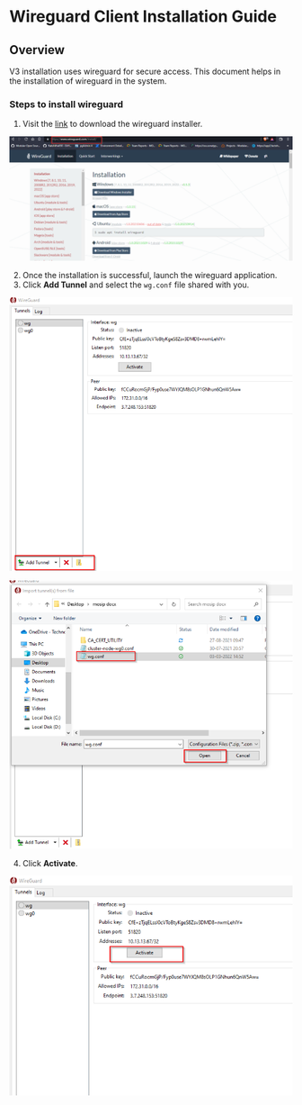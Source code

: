 # Wireguard Client Installation Guide

## Overview
V3 installation uses wireguard for secure access. This document helps in the installation of wireguard in the system.

### Steps to install wireguard
1. Visit the [link](https://www.wireguard.com/install/) to download the wireguard installer.

![](../docs/_images/wireguard-installation.png)

2. Once the installation is successful, launch the wireguard application.
3. Click **Add Tunnel** and select the `wg.conf` file shared with you.

![](../docs/_images/add-tunnel.png)

![](../docs/_images/wg.conf.png)

4. Click **Activate**.

![](../docs/_images/wg-activate.png)